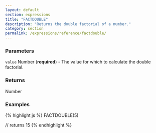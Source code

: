 ```yaml
---
layout: default
section: expressions
title: "FACTDOUBLE"
description: "Returns the double factorial of a number."
category: section
permalink: /expressions/reference/factdouble/
---
```


### Parameters

`value` Number (__required__) - The value for which to calculate the double factorial.

### Returns

Number

### Examples

{% highlight js %}
FACTDOUBLE(5)

// returns 15
{% endhighlight %}